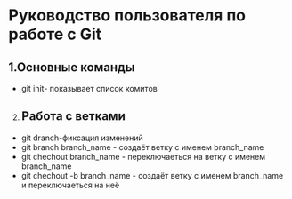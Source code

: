 # Руководство пользователя по работе с Git
## 1.Основные команды 
* git init- показывает список комитов
2. ## Работа с ветками 
* git dranch-фиксация изменений
* git branch branch_name - создаёт ветку с именем branch_name 
* git chechout branch_name - переключаеться на ветку с именем branch_name
* git chechout -b branch_name - создаёт ветку с именем branch_name и переключаеться на неё
